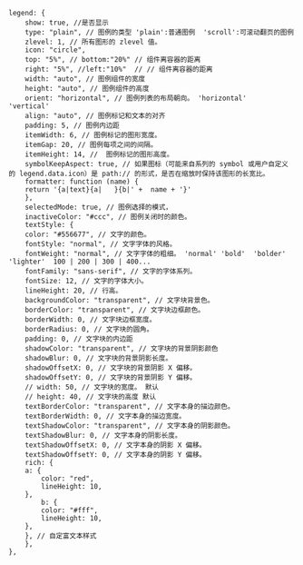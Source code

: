    legend: {
        show: true, //是否显示
        type: "plain", // 图例的类型 'plain':普通图例  'scroll':可滚动翻页的图例
        zlevel: 1, // 所有图形的 zlevel 值。
        icon: "circle",
        top: "5%", // bottom:"20%" // 组件离容器的距离
        right: "5%", //left:"10%"  // // 组件离容器的距离
        width: "auto", // 图例组件的宽度
        height: "auto", // 图例组件的高度
        orient: "horizontal", // 图例列表的布局朝向。 'horizontal'  'vertical'
        align: "auto", // 图例标记和文本的对齐
        padding: 5, // 图例内边距
        itemWidth: 6, // 图例标记的图形宽度。
        itemGap: 20, // 图例每项之间的间隔。
        itemHeight: 14, //  图例标记的图形高度。
        symbolKeepAspect: true, // 如果图标（可能来自系列的 symbol 或用户自定义的 legend.data.icon）是 path:// 的形式，是否在缩放时保持该图形的长宽比。
        formatter: function (name) {
        return '{a|text}{a|   }{b|' +  name + '}'
        },
        selectedMode: true, // 图例选择的模式，
        inactiveColor: "#ccc", // 图例关闭时的颜色。
        textStyle: {
        color: "#556677", // 文字的颜色。
        fontStyle: "normal", // 文字字体的风格。
        fontWeight: "normal", // 文字字体的粗细。 'normal' 'bold'  'bolder' 'lighter'  100 | 200 | 300 | 400...
        fontFamily: "sans-serif", // 文字的字体系列。
        fontSize: 12, // 文字的字体大小。
        lineHeight: 20, // 行高。
        backgroundColor: "transparent", // 文字块背景色。
        borderColor: "transparent", // 文字块边框颜色。
        borderWidth: 0, // 文字块边框宽度。
        borderRadius: 0, // 文字块的圆角。
        padding: 0, // 文字块的内边距
        shadowColor: "transparent", // 文字块的背景阴影颜色
        shadowBlur: 0, // 文字块的背景阴影长度。
        shadowOffsetX: 0, // 文字块的背景阴影 X 偏移。
        shadowOffsetY: 0, // 文字块的背景阴影 Y 偏移。
        // width: 50, // 文字块的宽度。 默认
        // height: 40, // 文字块的高度 默认
        textBorderColor: "transparent", // 文字本身的描边颜色。
        textBorderWidth: 0, // 文字本身的描边宽度。
        textShadowColor: "transparent", // 文字本身的阴影颜色。
        textShadowBlur: 0, // 文字本身的阴影长度。
        textShadowOffsetX: 0, // 文字本身的阴影 X 偏移。
        textShadowOffsetY: 0, // 文字本身的阴影 Y 偏移。
        rich: {
        a: {
            color: "red",
            lineHeight: 10,
        },
            b: {
            color: "#fff",
            lineHeight: 10,
        },
        }, // 自定富文本样式
        },
    },
